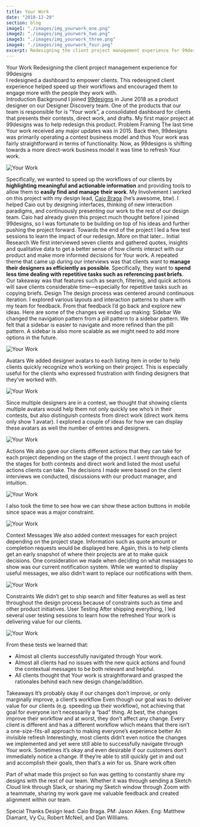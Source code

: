 ```yaml
---
title: Your Work
date: "2018-12-20"
section: blog
image1: "./images/img_yourwork_one.png"
image2: "./images/img_yourwork_two.png"
image3: "./images/img_yourwork_three.png"
image4: "./images/img_yourwork_four.png"
excerpt: Redesigning the client project management experience for 99designs.
---
```


<content-title>
Your Work
</content-title>
<content-excerpt>
Redesigning the client project management experience for 99designs
</content-excerpt>
<summary>
I redesigned a dashboard to empower clients. This redesigned client experience helped speed up their workflows and encouraged them to engage more with the people they work with.
</summary>
<content-header>
Introduction
</content-header>
<content-subhead>
Background
</content-subhead>
<content>
I joined <a href="https://99designs.com">99designs</a> in June 2018 as a product designer on our Designer Discovery team. One of the products that our team is responsible for is “Your work”, a consolidated dashboard for clients that presents their contests, direct work, and drafts. My first major project at 99designs was to help redesign this product. 
</content>
<content-subhead>
Problem Framing
</content-subhead>

<content>
The last time Your work received any major updates was in 2015. Back then, 99designs was primarily operating a contest business model and thus Your work was fairly straightforward in terms of functionality. Now, as 99designs is shifting towards a more direct-work business model it was time to refresh Your work. 
</content>

![Your Work](./images/img_yourwork_oldvsnew.png "Old vs. new")

<content>
Specifically, we wanted to speed up the workflows of our clients by <strong>highlighting meaningful and actionable information</strong> and providing tools to allow them to <strong>easily find and manage their work</strong>.
</content>

<content-subhead>
My Involvement
</content-subhead>
<content>
I worked on this project with my design lead, <a href="https://twitter.com/caioab">Caio Braga</a> (he’s awesome, btw). I helped Caio out by designing interfaces, thinking of new interaction paradigms, and continuously presenting our work to the rest of our design team. 
</content>
<content>
Caio had already given this project much thought before I joined 99designs, so I was fortunate to be building on top of his ideas and further pushing the project forward. 
</content>
<content>
Towards the end of the project I led a few test sessions to learn the impact of our redesign. More on that later… 
</content>
<content-header>
Initial Research
</content-header>
<content>
We first interviewed seven clients and gathered quotes, insights and qualitative data to get a better sense of how clients interact with our product and make more informed decisions for Your work.
</content>
<content>
A repeated theme that came up during our interviews was that clients want to <strong>manage their designers as efficiently as possible</strong>. Specifically, they want to <strong>spend less time dealing with repetitive tasks such as referencing past briefs</strong>.
</content>
<content>
Our takeaway was that features such as search, filtering, and quick actions will save clients considerable time—especially for repetitive tasks such as copying briefs. 
</content>
<content-header>
Design
</content-header>
<content>
The design process was centered around continuous iteration. I explored various layouts and interaction patterns to share with my team for feedback. From that feedback I’d go back and explore new ideas. 
<content>
Here are some of the changes we ended up making:  
</content   >
</content>
<content-subhead>
Sidebar
</content-subhead>

<content>
We changed the navigation pattern from a pill pattern to a sidebar pattern. We felt that a sidebar is easier to navigate and more refined than the pill pattern. A sidebar is also more scalable as we might need to add more options in the future. 
</content>

![Your Work](./images/img_yourwork_sidebar-oldvsnew.png "Sidebar")

<content-subhead>
Avatars
</content-subhead>

<content>
We added designer avatars to each listing item in order to help clients quickly recognize who’s working on their project. This is especially useful for the clients who expressed frustration with finding designers that they’ve worked with. 
</content>

![Your Work](./images/img_yourwork_avatars.png "Shipped avatar permutations")

<content>
Since multiple designers are in a contest, we thought that showing clients multiple avatars would help them not only quickly see who’s in their contests, but also distinguish contests from direct work (direct work items only show 1 avatar). I explored a couple of ideas for how we can display these avatars as well the number of entries and designers.  
</content>

![Your Work](./images/img_yourwork_avatars-iterations.png "A few early explorations")

<content-subhead>
Actions
</content-subhead>

<content>
We also gave our clients different actions that they can take for each project depending on the stage of the project. I went through each of the stages for both contests and direct work and listed the most useful actions clients can take. The decisions I made were based on the client interviews we conducted, discussions with our product manager, and intuition. 
</content>

![Your Work](./images/img_yourwork_actions.png "Quick actions")

<content>
I also took the time to see how we can show these action buttons in mobile since space was a major constraint. 
</content>

![Your Work](./images/img_yourwork_actions-mobile.png "A few mobile explorations")

<content-subhead>
Context Messages
</content-subhead>

<content>
We also added context messages for each project depending on the project stage. Information such as quote amount or completion requests would be displayed here. Again, this is to help clients get an early snapshot of where their projects are at to make quick decisions. One consideration we made when deciding on what messages to show was our current notification system. While we wanted to display useful messages, we also didn’t want to replace our notifications with them. 
</content>

![Your Work](./images/img_yourwork_context-message.png "Quote and completion request messages")

 <content-header>
 Constraints
 </content-header>
 <content>
We didn’t get to ship search and filter features as well as test throughout the design process because of constraints such as time and other product initiatives. 
</content>
<content-header>
User Testing
</content-header>
<content>
After shipping everything, I led several user testing sessions to learn how the refreshed Your work is delivering value for our clients. 
</content>

![Your Work](./images/img_yourwork_user-testing.png "Testing session")

<content>
From these tests we learned that: 
</content>
<content>
<ul>
<li>
Almost all clients successfully navigated through Your work.</li>
<li>Almost all clients had no issues with the new quick actions and found the contextual messages to be both relevant and helpful.</li>
<li>All clients thought that Your work is straightforward and grasped the rationales behind each new design change/addition.</li>
</ul>
</content>

<content-header>
Takeaways
</content-header>

<content-subhead>
It’s probably okay if our changes don’t improve, or only marginally improve, a client’s workflow
</content-subhead>

<content>
Even though our goal was to deliver value for our clients (e.g. speeding up their workflow), not achieving that goal for everyone isn’t necessarily a “bad” thing. At best, the changes improve their workflow and at worst, they don’t affect any change. Every client is different and has a different workflow which means that there isn’t a one-size-fits-all approach to making everyone’s experience better
</content>

<content-subhead>
An invisible refresh
</content-subhead>
<content>
Interestingly, most clients didn’t even notice the changes we implemented and yet were still able to successfully navigate through Your work. Sometimes it’s okay and even desirable if our customers don’t immediately notice a change. If they’re able to still quickly get in and out and accomplish their goals, then that’s a win for us. 
</content>

<content-subhead>
Share work often
</content-subhead>
<content>

Part of what made this project so fun was getting to constantly share my designs with the rest of our team. Whether it was through sending a Sketch Cloud link through Slack, or sharing my Sketch window through Zoom with a teammate, sharing my work gave me valuable feedback and created alignment within our team.

</content>

<content-header>
Special Thanks
</content-header>

<content>
Design lead: Caio Braga. PM: Jason Aiken. Eng: Matthew Diamant, Vy Cu, Robert McNeil, and    Dan Williams.
</content>

